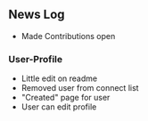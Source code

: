 ## News Log

* Made Contributions open


### User-Profile
* Little edit on readme
* Removed user from connect list
* "Created" page for user
* User can edit profile